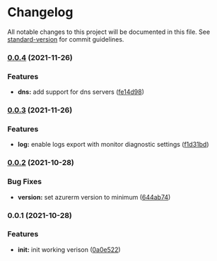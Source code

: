 # Changelog

All notable changes to this project will be documented in this file. See [standard-version](https://github.com/conventional-changelog/standard-version) for commit guidelines.

### [0.0.4](https://github.com/padok-team/terraform-azurerm-network/compare/v0.0.3...v0.0.4) (2021-11-26)


### Features

* **dns:** add support for dns servers ([fe14d98](https://github.com/padok-team/terraform-azurerm-network/commit/fe14d98320a00e3d24cbf83741888548ab122215))

### [0.0.3](https://github.com/padok-team/terraform-azurerm-network/compare/v0.0.2...v0.0.3) (2021-11-26)


### Features

* **log:** enable logs export with monitor diagnostic settings ([f1d31bd](https://github.com/padok-team/terraform-azurerm-network/commit/f1d31bd662df8eb91364bee2f24eeb0843ffac5a))

### [0.0.2](https://github.com/padok-team/terraform-azurerm-network/compare/v0.0.1...v0.0.2) (2021-10-28)


### Bug Fixes

* **version:** set azurerm version to minimum ([644ab74](https://github.com/padok-team/terraform-azurerm-network/commit/644ab74539949b20c75a085010318b61b39be759))

### 0.0.1 (2021-10-28)


### Features

* **init:** init working verison ([0a0e522](https://github.com/padok-team/terraform-azurerm-network/commit/0a0e522236ff827ad4c3d9122f5b3b41b3e13693))
